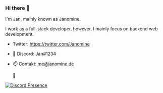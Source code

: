 ### Hi there 👋

I'm Jan, mainly known as Janomine.

I work as a full-stack developer, however, I mainly focus on backend web development.

- Twitter: https://twitter.com/Janomine
- 💬 Discord: Jan#1234
- 📫 Contakt: me@janomine.de

  🔭

[![Discord Presence](https://lanyard-profile-readme.vercel.app/api/440477883803238400)](https://discord.com/users/440477883803238400)
